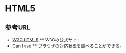 # HTML5

## 参考URL

* [W3C HTML5](https://www.w3.org/TR/html5/)
** W3Cの公式サイト
* [Can I use](http://caniuse.com/)
** ブラウザの対応状況を調べることができる。
